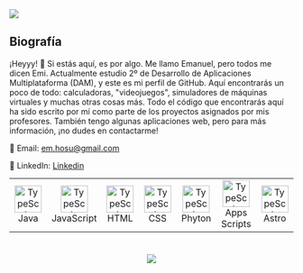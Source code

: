 <img src="logoemi.png"/>

<h2 align="left" id="macropower-tech">Biografía</h2>

¡Heyyy! 👋 Si estás aquí, es por algo. Me llamo Emanuel, pero todos me dicen Emi. Actualmente estudio 2º de Desarrollo de Aplicaciones Multiplataforma (DAM), y este es mi perfil de GitHub. Aquí encontrarás un poco de todo: calculadoras, "videojuegos", simuladores de máquinas virtuales y muchas otras cosas más. Todo el código que encontrarás aquí ha sido escrito por mí como parte de los proyectos asignados por mis profesores. También tengo algunas aplicaciones web, pero para más información, ¡no dudes en contactarme!

📧 Email: em.hosu@gmail.com

💼 LinkedIn: [Linkedin](https://www.linkedin.com/in/emanuel-hosu/)

<table align="center" style="margin: 0px auto;">
  <tr>
    <td align="center" width="96">
      <a href="#macropower-tech">
        <img src="https://cdn-icons-png.flaticon.com/512/226/226777.png" width="48" height="48" alt="TypeScript" />
      </a>
      <br>Java
    </td>
    <td align="center" width="96">
      <a href="#macropower-tech">
        <img src="https://upload.wikimedia.org/wikipedia/commons/6/6a/JavaScript-logo.png" width="48" height="48" alt="TypeScript" />
      </a>
      <br>JavaScript
    </td>
    <td align="center" width="96">
      <a href="#macropower-tech">
        <img src="https://cdn-icons-png.flaticon.com/512/1532/1532556.png" width="48" height="48" alt="TypeScript" />
      </a>
      <br>HTML
    </td>
    <td align="center" width="96">
      <a href="#macropower-tech">
        <img src="https://cdn.worldvectorlogo.com/logos/css-3.svg" width="48" height="48" alt="TypeScript" />
      </a>
      <br>CSS
    </td>
    <td align="center" width="96">
      <a href="#macropower-tech">
        <img src="https://upload.wikimedia.org/wikipedia/commons/thumb/c/c3/Python-logo-notext.svg/1869px-Python-logo-notext.svg.png" width="48" height="48" alt="TypeScript" />
      </a>
      <br>Phyton
    </td>
    <td align="center" width="96">
      <a href="#macropower-tech">
        <img src="https://upload.wikimedia.org/wikipedia/commons/thumb/2/2f/Google_Apps_Script.svg/640px-Google_Apps_Script.svg.png" width="48" height="48" alt="TypeScript" />
      </a>
      <br>Apps Scripts
    </td>
    <td align="center" width="96">
      <a href="#macropower-tech">
        <img src="https://cdn.worldvectorlogo.com/logos/astrojs.svg" width="48" height="48" alt="TypeScript" />
      </a>
      <br>Astro
    </td>
  </tr>
</table>

<h1 align="center"></h1>
<p align="center">
<a href="https://www.linkedin.com/in/emanuel-hosu/"><img align="center" src="https://cdn1.iconfinder.com/data/icons/logotypes/32/circle-linkedin-512.png"/></a>
</p>
